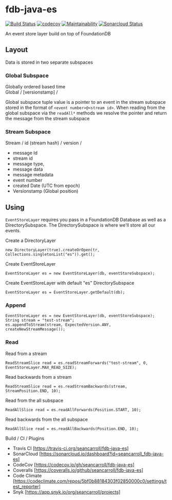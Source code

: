 # fdb-java-es 

[![Build Status](https://travis-ci.org/seancarroll/fdb-java-es.svg?branch=master)](https://travis-ci.org/seancarroll/fdb-java-es)
[![codecov](https://codecov.io/gh/seancarroll/fdb-java-es/branch/master/graph/badge.svg)](https://codecov.io/gh/seancarroll/fdb-java-es)
[![Maintainability](https://api.codeclimate.com/v1/badges/a752f86172d4399bb46b/maintainability)](https://codeclimate.com/github/seancarroll/fdb-java-es/maintainability)
[![Sonarcloud Status](https://sonarcloud.io/api/project_badges/measure?project=seancarroll_fdb-java-es&metric=alert_status)](https://sonarcloud.io/dashboard?id=seancarroll_fdb-java-es)

An event store layer build on top of FoundationDB

## Layout

Data is stored in two separate subspaces

### Global Subspace

Globally ordered based time  
Global / [versionstamp] /

Global subspace tuple value is a pointer to an event in the stream subspace stored in the format of `<event number>@<stream id>`. 
When reading from the global subspace via the `readAll*` methods we resolve the pointer and return the message from the 
stream subspace
                

### Stream Subspace

Stream / id (stream hash) / version /  

* message Id
* stream id 
* message type, 
* message data 
* message metadata 
* event number
* created Date (UTC from epoch)
* Versionstamp (Global position)

## Using

`EventStoreLayer` requires you pass in a FoundationDB Database as well as a DirectorySubspace. 
The DirectorySubspace is where we'll store all our events. 

Create a DirectoryLayer

``` 
new DirectoryLayer(true).createOrOpen(tr, Collections.singletonList("es")).get();
```

Create EventStoreLayer
```
EventStoreLayer es = new EventStoreLayer(db, eventStoreSubspace);
```

Create EventStoreLayer with default "es" DirectorySubspace 
```
EventStoreLayer es = EventStoreLayer.getDefault(db);
```

### Append

```
EventStoreLayer es = new EventStoreLayer(db, eventStoreSubspace);
String stream = "test-stream";
es.appendToStream(stream, ExpectedVersion.ANY, createNewStreamMessage());
```


### Read

Read from a stream

```
ReadStreamSlice read = es.readStreamForwards("test-stream", 0, EventStoreLayer.MAX_READ_SIZE);
```

Read backwards from a stream
```
ReadStreamSlice read = es.readStreamBackwards(stream, StreamPosition.END, 10);
```

Read from the all subspace
```
ReadAllSlice read = es.readAllForwards(Position.START, 10);
```

Read backwards from the all subspace
```
ReadAllSlice read = es.readAllBackwards(Position.END, 10);
```

Build / CI / Plugins 
- Travis CI [https://travis-ci.org/seancarroll/fdb-java-es]
- SonarCloud [https://sonarcloud.io/dashboard?id=seancarroll_fdb-java-es]
- CodeCov [https://codecov.io/gh/seancarroll/fdb-java-es]
- Coveralls [https://coveralls.io/github/seancarroll/fdb-java-es]
- Code Climate [https://codeclimate.com/repos/5bf0b88184303f02850000c0/settings/test_reporter]
- Snyk [https://app.snyk.io/org/seancarroll/projects]
